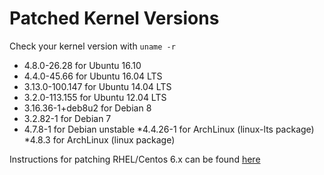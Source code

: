 # Patched Kernel Versions

Check your kernel version with `uname -r`

* 4.8.0-26.28 for Ubuntu 16.10
* 4.4.0-45.66 for Ubuntu 16.04 LTS
* 3.13.0-100.147 for Ubuntu 14.04 LTS
* 3.2.0-113.155 for Ubuntu 12.04 LTS
* 3.16.36-1+deb8u2 for Debian 8
* 3.2.82-1 for Debian 7
* 4.7.8-1 for Debian unstable
*4.4.26-1 for ArchLinux (linux-lts package)
*4.8.3 for ArchLinux (linux package)

Instructions for patching RHEL/Centos 6.x can be found [here](https://github.com/kcgthb/RHEL6.x-COW)